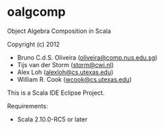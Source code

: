 oalgcomp
========

Object Algebra Composition in Scala

Copyright (c) 2012
 - Bruno C.d.S. Oliveira (oliveira@comp.nus.edu.sg)
 - Tijs van der Storm (storm@cwi.nl)
 - Alex Loh (alexloh@cs.utexas.edu)
 - William R. Cook (wcook@cs.utexas.edu)

This is a Scala IDE Eclipse Project.

Requirements:
- Scala 2.10.0-RC5 or later

